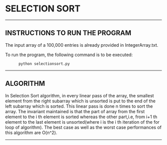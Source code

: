 # SELECTION SORT
------------------------------------
INSTRUCTIONS TO RUN THE PROGRAM
------------------------------------

The input array of a 100,000 entries is already provided in IntegerArray.txt.

To run the program, the following command is to be executed:

          python selectionsort.py


------------------------------------
ALGORITHM
------------------------------------

In Selection Sort algorithm, in every linear pass of the array, the smallest element
from the right subarray which is unsorted is put to the end of the left subarray which
is sorted. This linear pass is done n times to sort the array. The invariant maintained
is that the part of array from the first element to the i th element is sorted whereas
the other part,i.e, from i+1 th element to the last element is unsorted(where i is the 
i th iteration of the for loop of algorithm). The best case as well as the worst case 
performances of this algorithm are O(n^2).
 

------------------------------------  
